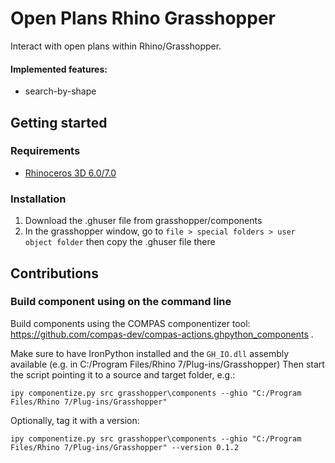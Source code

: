 # Open Plans Rhino Grasshopper

Interact with open plans within Rhino/Grasshopper.

#### Implemented features:
- search-by-shape

## Getting started

### Requirements
* [Rhinoceros 3D 6.0/7.0](http://www.rhino3d.com/)

### Installation
1. Download the .ghuser file from grasshopper/components
2. In the grasshopper window, go to `file > special folders > user object folder` then copy the .ghuser file there

## Contributions

### Build component using on the command line

Build components using the COMPAS componentizer tool: https://github.com/compas-dev/compas-actions.ghpython_components .

Make sure to have IronPython installed and the `GH_IO.dll` assembly available (e.g. in C:/Program Files/Rhino 7/Plug-ins/Grasshopper)
Then start the script pointing it to a source and target folder, e.g.:

    ipy componentize.py src grasshopper\components --ghio "C:/Program Files/Rhino 7/Plug-ins/Grasshopper"

Optionally, tag it with a version:

    ipy componentize.py src grasshopper\components --ghio "C:/Program Files/Rhino 7/Plug-ins/Grasshopper" --version 0.1.2
